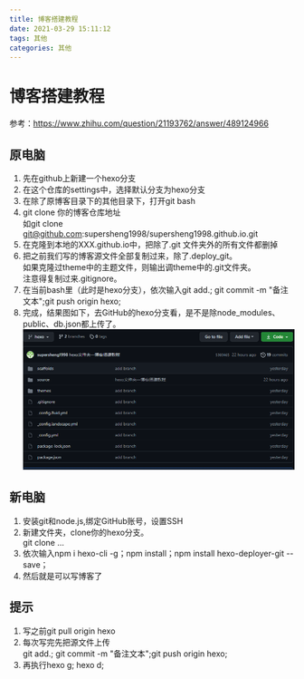 ```yaml
---
title: 博客搭建教程
date: 2021-03-29 15:11:12
tags: 其他
categories: 其他
---
```

# 博客搭建教程
参考：https://www.zhihu.com/question/21193762/answer/489124966

## 原电脑
1. 先在github上新建一个hexo分支
2. 在这个仓库的settings中，选择默认分支为hexo分支
3. 在除了原博客目录下的其他目录下，打开git bash
4. git clone 你的博客仓库地址  
   如git clone git@github.com:supersheng1998/supersheng1998.github.io.git
5. 在克隆到本地的XXX.github.io中，把除了.git 文件夹外的所有文件都删掉
6. 把之前我们写的博客源文件全部复制过来，除了.deploy_git。  
   如果克隆过theme中的主题文件，则输出调theme中的.git文件夹。  
   注意得复制过来.gitignore。
7. 在当前bash里（此时是hexo分支），依次输入git add.; git commit -m "备注文本";git push origin hexo;
8. 完成，结果图如下，去GitHub的hexo分支看，是不是除node_modules、public、db.json都上传了。  
![上传成功图](./博客搭建教程/环境文件上传成功图.png)

## 新电脑
1. 安装git和node.js,绑定GitHub账号，设置SSH
2. 新建文件夹，clone你的hexo分支。  
   git clone ...
3. 依次输入npm i hexo-cli -g；npm install；npm install hexo-deployer-git --save；
4. 然后就是可以写博客了
   
## 提示
1. 写之前git pull origin hexo
2. 每次写完先把源文件上传  
   git add.; git commit -m "备注文本";git push origin hexo;
3. 再执行hexo g; hexo d;